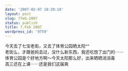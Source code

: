 ```yaml
---
date: '2007-02-07 18:20:10'
layout: post
slug: 7feb-2007
status: publish
title: 7,Feb 2007
wordpress_id: '9759'
---
```


今天去了七宝老街，又去了体育公园晒太阳^^  
老街么，才跟爸妈去过，没什么新东西，我还吃饱了出门的⋯⋯  
体育公园是个好地方啊～今天太阳那么好，出来晒晒消消毒  
高三还在上课⋯⋯还是我们这届爽  

